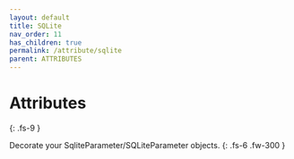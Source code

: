 ```yaml
---
layout: default
title: SQLite
nav_order: 11
has_children: true
permalink: /attribute/sqlite
parent: ATTRIBUTES
---
```


# Attributes
{: .fs-9 }

Decorate your SqliteParameter/SQLiteParameter objects.
{: .fs-6 .fw-300 }
